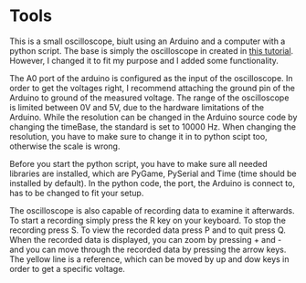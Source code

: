 # Tools
This is a small oscilloscope, biult using an Arduino and a computer with a python script. The base is simply the oscilloscope
in created in <a href="https://maker.pro/arduino/tutorial/how-to-make-a-basic-arduino-pc-oscilloscope">this tutorial</a>.
However, I changed it to fit my purpose and I added some functionality. 


<p>
The A0 port of the arduino is configured as the input of the oscilloscope.
In order to get the voltages right, I recommend attaching the ground pin of the Arduino to ground of the measured voltage.
The range of the oscilloscope is limited between 0V and 5V, due to the hardware limitations of the Arduino.
While the resolution can be changed in the Arduino source code by changing the timeBase, the standard is set to 10000 Hz. When changing the resolution, you have to make sure to change it in to python scipt too, otherwise the scale is wrong.
</p>
<p>
Before you start the python script, you have to make sure all needed libraries are installed, which are PyGame,
PySerial and Time (time should be installed by default).
In the python code, the port, the Arduino is connect to, has to be changed to fit your setup. 
</p>
<p>
The oscilloscope is also capable of recording data to examine it afterwards.
To start a recording simply press the R key on your keyboard. To stop the recording press S. To view the recorded data press P
and to quit press Q. When the recorded data is displayed, you can zoom by pressing + and - and you can move through the 
recorded data by pressing the arrow keys. The yellow line is a reference, which can be moved by up and dow keys in order to get a specific voltage.
</p>
